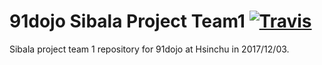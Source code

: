 # 91dojo Sibala Project Team1 [![Travis](https://img.shields.io/travis/rust-lang/rust.svg)](https://github.com/shengyou/91dojo-sibala-team1)

Sibala project team 1 repository for 91dojo at Hsinchu in 2017/12/03.
